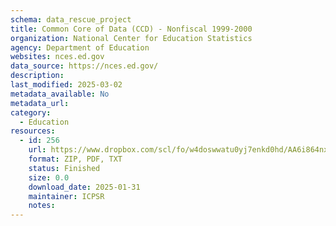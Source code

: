 ```yaml
---
schema: data_rescue_project 
title: Common Core of Data (CCD) - Nonfiscal 1999-2000
organization: National Center for Education Statistics
agency: Department of Education
websites: nces.ed.gov
data_source: https://nces.ed.gov/
description: 
last_modified: 2025-03-02
metadata_available: No
metadata_url: 
category:
  - Education 
resources:
  - id: 256
    url: https://www.dropbox.com/scl/fo/w4doswwatu0yj7enkd0hd/AA6i864nxOfaXJ35jst5N0U?rlkey=4bwor9xrb0tuqir0yl3i8slfd&dl=0
    format: ZIP, PDF, TXT
    status: Finished
    size: 0.0
    download_date: 2025-01-31
    maintainer: ICPSR
    notes: 
---
```

